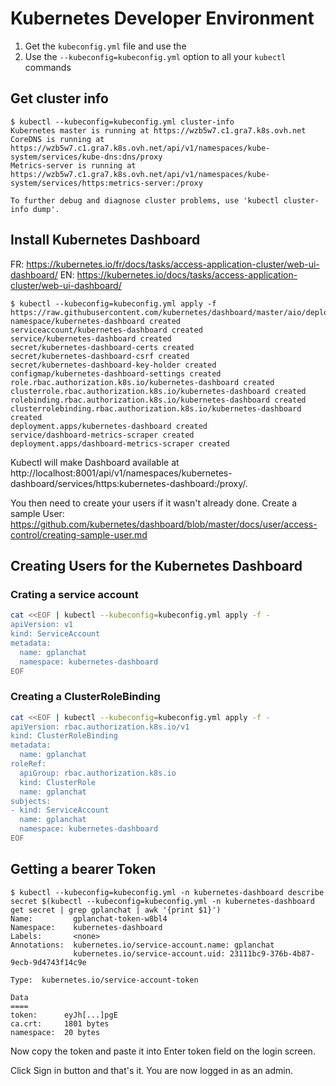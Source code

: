 Kubernetes Developer Environment
===

1. Get the `kubeconfig.yml` file and use the
2. Use the `--kubeconfig=kubeconfig.yml` option to all your `kubectl` commands

Get cluster info
---

```
$ kubectl --kubeconfig=kubeconfig.yml cluster-info
Kubernetes master is running at https://wzb5w7.c1.gra7.k8s.ovh.net
CoreDNS is running at https://wzb5w7.c1.gra7.k8s.ovh.net/api/v1/namespaces/kube-system/services/kube-dns:dns/proxy
Metrics-server is running at https://wzb5w7.c1.gra7.k8s.ovh.net/api/v1/namespaces/kube-system/services/https:metrics-server:/proxy

To further debug and diagnose cluster problems, use 'kubectl cluster-info dump'.
```

Install Kubernetes Dashboard
---

FR: https://kubernetes.io/fr/docs/tasks/access-application-cluster/web-ui-dashboard/
EN: https://kubernetes.io/docs/tasks/access-application-cluster/web-ui-dashboard/

```
$ kubectl --kubeconfig=kubeconfig.yml apply -f https://raw.githubusercontent.com/kubernetes/dashboard/master/aio/deploy/recommended.yaml
namespace/kubernetes-dashboard created
serviceaccount/kubernetes-dashboard created
service/kubernetes-dashboard created
secret/kubernetes-dashboard-certs created
secret/kubernetes-dashboard-csrf created
secret/kubernetes-dashboard-key-holder created
configmap/kubernetes-dashboard-settings created
role.rbac.authorization.k8s.io/kubernetes-dashboard created
clusterrole.rbac.authorization.k8s.io/kubernetes-dashboard created
rolebinding.rbac.authorization.k8s.io/kubernetes-dashboard created
clusterrolebinding.rbac.authorization.k8s.io/kubernetes-dashboard created
deployment.apps/kubernetes-dashboard created
service/dashboard-metrics-scraper created
deployment.apps/dashboard-metrics-scraper created
```

Kubectl will make Dashboard available at http://localhost:8001/api/v1/namespaces/kubernetes-dashboard/services/https:kubernetes-dashboard:/proxy/.

You then need to create your users if it wasn't already done.
Create a sample User: https://github.com/kubernetes/dashboard/blob/master/docs/user/access-control/creating-sample-user.md

Creating Users for the Kubernetes Dashboard
---

### Crating a service account

```bash
cat <<EOF | kubectl --kubeconfig=kubeconfig.yml apply -f -
apiVersion: v1
kind: ServiceAccount
metadata:
  name: gplanchat
  namespace: kubernetes-dashboard
EOF
```

### Creating a ClusterRoleBinding

```bash
cat <<EOF | kubectl --kubeconfig=kubeconfig.yml apply -f -
apiVersion: rbac.authorization.k8s.io/v1
kind: ClusterRoleBinding
metadata:
  name: gplanchat
roleRef:
  apiGroup: rbac.authorization.k8s.io
  kind: ClusterRole
  name: gplanchat
subjects:
- kind: ServiceAccount
  name: gplanchat
  namespace: kubernetes-dashboard
EOF
```

Getting a bearer Token
---

```
$ kubectl --kubeconfig=kubeconfig.yml -n kubernetes-dashboard describe secret $(kubectl --kubeconfig=kubeconfig.yml -n kubernetes-dashboard get secret | grep gplanchat | awk '{print $1}')
Name:         gplanchat-token-w8bl4
Namespace:    kubernetes-dashboard
Labels:       <none>
Annotations:  kubernetes.io/service-account.name: gplanchat
              kubernetes.io/service-account.uid: 23111bc9-376b-4b87-9ecb-9d4743f14c9e

Type:  kubernetes.io/service-account-token

Data
====
token:      eyJh[...]pgE
ca.crt:     1801 bytes
namespace:  20 bytes
```

Now copy the token and paste it into Enter token field on the login screen.

Click Sign in button and that's it. You are now logged in as an admin.
